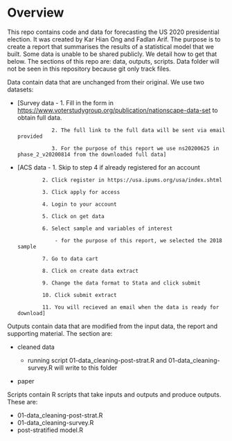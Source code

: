# Overview

This repo contains code and data for forecasting the US 2020 presidential election. It was created by Kar Hian Ong and Fadlan Arif. The purpose is to create a report that summarises the results of a statistical model that we built. Some data is unable to be shared publicly. We detail how to get that below. The sections of this repo are: data, outputs, scripts. Data folder will not be seen in this repository because git only track files. 

Data contain data that are unchanged from their original. We use two datasets: 

- [Survey data - 
                 1. Fill in the form in https://www.voterstudygroup.org/publication/nationscape-data-set to obtain full data.

                 2. The full link to the full data will be sent via email provided
                 
                 3. For the purpose of this report we use ns20200625 in phase_2_v20200814 from the downloaded full data]

- [ACS data - 
              1. Skip to step 4 if already registered for an account

              2. Click register in https://usa.ipums.org/usa/index.shtml
              
              3. Click apply for access
              
              4. Login to your account
              
              5. Click on get data
              
              6. Select sample and variables of interest
              
                  - for the purpose of this report, we selected the 2018 sample 
                  
              7. Go to data cart
              
              8. Click on create data extract
              
              9. Change the data format to Stata and click submit
              
              10. Click submit extract
              
              11. You will recieved an email when the data is ready for download]

Outputs contain data that are modified from the input data, the report and supporting material. The section are: 

- cleaned data

  - running script 01-data_cleaning-post-strat.R and 01-data_cleaning-survey.R will write to this folder 
  
- paper

Scripts contain R scripts that take inputs and outputs and produce outputs. These are:

- 01-data_cleaning-post-strat.R
- 01-data_cleaning-survey.R
- post-stratified model.R





